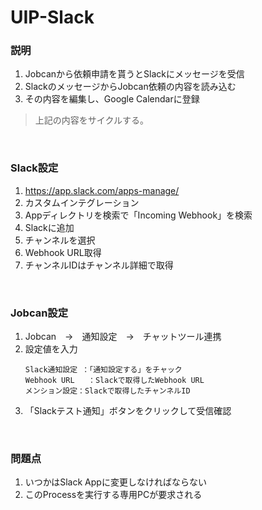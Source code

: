 UIP-Slack
===

### 説明
1. Jobcanから依頼申請を貰うとSlackにメッセージを受信
2. SlackのメッセージからJobcan依頼の内容を読み込む
3. その内容を編集し、Google Calendarに登録
>上記の内容をサイクルする。

<br>

### Slack設定
1. https://app.slack.com/apps-manage/
1. カスタムインテグレーション
1. Appディレクトリを検索で「Incoming Webhook」を検索
1. Slackに追加
1. チャンネルを選択
1. Webhook URL取得
1. チャンネルIDはチャンネル詳細で取得

<br>

### Jobcan設定
1. Jobcan　→　通知設定　→　チャットツール連携
1. 設定値を入力
    ```
    Slack通知設定 ：「通知設定する」をチャック
    Webhook URL   ：Slackで取得したWebhook URL
    メンション設定：Slackで取得したチャンネルID
    ```
1. 「Slackテスト通知」ボタンをクリックして受信確認

<br>

### 問題点
1. いつかはSlack Appに変更しなければならない
1. このProcessを実行する専用PCが要求される
